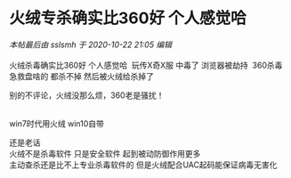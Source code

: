 # 火绒专杀确实比360好 个人感觉哈


<i class="pstatus"> 本帖最后由 sslsmh 于 2020-10-22 21:05 编辑 </i><br />
<br />
火绒杀毒确实比360好 个人感觉哈&nbsp;&nbsp;玩传X奇X服 中毒了 浏览器被劫持&nbsp;&nbsp;360杀毒 急救盘啥的 都杀不掉 然后被火绒给杀掉了

别的不评论，火绒没那么烦，360老是骚扰！<br />
<br />
<img src="static/image/smiley/default/time.gif" smilieid="15" border="0" alt="" /><img src="static/image/smiley/default/time.gif" smilieid="15" border="0" alt="" /><img src="static/image/smiley/default/time.gif" smilieid="15" border="0" alt="" />

win7时代用火绒 win10自带

还是老话<br />
火绒不是杀毒软件 只是安全软件 起到被动防御作用更多<br />
主动查杀还是比不上专业杀毒软件的 但是火绒配合UAC起码能保证病毒无害化<img id="aimg_ixuAz" onclick="zoom(this, this.src, 0, 0, 0)" class="zoom" src="https://cdn.jsdelivr.net/gh/hishis/forum-master/public/images/patch.gif" onmouseover="img_onmouseoverfunc(this)" onload="thumbImg(this)" border="0" alt="" />
